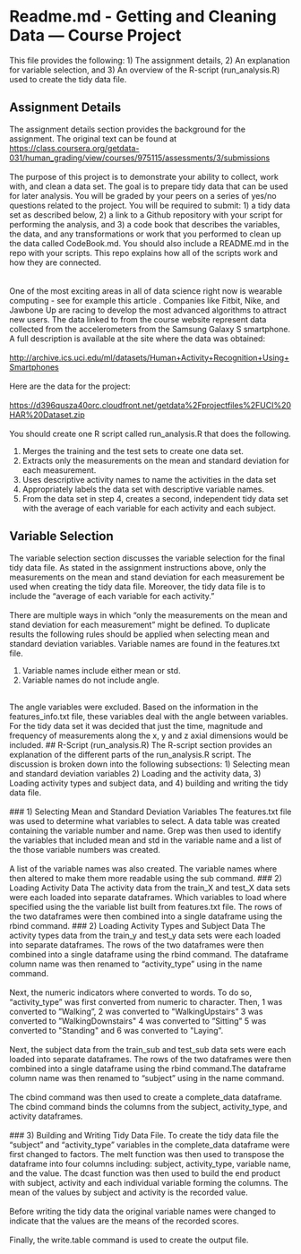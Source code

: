 # Readme.md - Getting and Cleaning Data — Course Project
This file provides the following: 1) The assignment details, 2) An explanation for variable selection, and 3) An overview of the R-script (run_analysis.R) used to create the tidy data file.
## Assignment Details
The assignment details section provides the background for the assignment. The original text can be found at  https://class.coursera.org/getdata-031/human_grading/view/courses/975115/assessments/3/submissions <br />
<br >
The purpose of this project is to demonstrate your ability to collect, work with, and clean a data set. The goal is to prepare tidy data that can be used for later analysis. You will be graded by your peers on a series of yes/no questions related to the project. You will be required to submit: 1) a tidy data set as described below, 2) a link to a Github repository with your script for performing the analysis, and 3) a code book that describes the variables, the data, and any transformations or work that you performed to clean up the data called CodeBook.md. You should also include a README.md in the repo with your scripts. This repo explains how all of the scripts work and how they are connected.<br />  
<br />
One of the most exciting areas in all of data science right now is wearable computing - see for example this article . Companies like Fitbit, Nike, and Jawbone Up are racing to develop the most advanced algorithms to attract new users. The data linked to from the course website represent data collected from the accelerometers from the Samsung Galaxy S smartphone. A full description is available at the site where the data was obtained: <br />
<br />
http://archive.ics.uci.edu/ml/datasets/Human+Activity+Recognition+Using+Smartphones <br /> 
<br />
Here are the data for the project: <br /> 
<br />
https://d396qusza40orc.cloudfront.net/getdata%2Fprojectfiles%2FUCI%20HAR%20Dataset.zip <br />
<br />
You should create one R script called run_analysis.R that does the following.<br />
1. Merges the training and the test sets to create one data set. <br />
2. Extracts only the measurements on the mean and standard deviation for each measurement. <br />
3. Uses descriptive activity names to name the activities in the data set <br />
4. Appropriately labels the data set with descriptive variable names. <br />
5. From the data set in step 4, creates a second, independent tidy data set with the average of each variable for each activity and each subject.

## Variable Selection
The variable selection section discusses the variable selection for the final tidy data file. As stated in the assignment instructions above, only the measurements on the mean and stand deviation for each measurement be used when creating the tidy data file. Moreover, the tidy data file is to include the “average of each variable for each activity.”  <br />
<br />
There are multiple ways in which “only the measurements on the mean and stand deviation for each measurement” might be defined. To duplicate results the following rules should be applied when selecting mean and standard deviation variables. Variable names are found in the features.txt file.<br />
1. Variable names include either mean or std. <br />
2. Variable names do not include angle. <br />
<br />
The angle variables were excluded. Based on the information in the features_info.txt file, these variables deal with the angle between variables. For the tidy data set it was decided that just the time, magnitude and frequency of measurements along the x, y and z axial dimensions would be included.
## R-Script (run_analysis.R)
The R-script section provides an explanation of the different parts of the run_analysis.R script. The discussion is broken down into the following subsections: 1) Selecting mean and standard deviation variables 2) Loading and the activity data, 3) Loading activity types and subject data, and 4) building and writing the tidy data file.<br /><br/>
### 1) Selecting Mean and Standard Deviation Variables
The features.txt file was used to determine what variables to select. A data table was created containing the variable number and name. Grep was then used to identify the variables that included mean and std in the variable name and a list of the those variable numbers was created.<br /><br/>
A list of the variable names was also created. The variable names where then altered to make them more readable using the sub command.
### 2) Loading Activity Data
The activity data from the train_X and test_X data sets were each loaded into separate dataframes. Which variables to load where specified using the the variable list built from features.txt file. The rows of the two dataframes were then combined into a single dataframe using the rbind command.
### 2) Loading Activity Types and Subject Data
The activity types data from the train_y and test_y data sets were each loaded into separate dataframes. The rows of the two dataframes were then combined into a single dataframe using the rbind command. The dataframe column name was then renamed to “activity_type” using in the name command.<br />
<br />
Next, the numeric indicators where converted to words. To do so, “activity_type” was first converted from numeric to character. Then, 1 was converted to ”Walking”, 2 was converted to "WalkingUpstairs” 3 was converted to ”WalkingDownstairs" 4 was converted to ”Sitting” 5 was converted to "Standing" and 6 was converted to "Laying”.<br />
<br />
Next, the subject data from the train_sub and test_sub data sets were each loaded into separate dataframes. The rows of the two dataframes were then combined into a single dataframe using the rbind command.The dataframe column name was then renamed to “subject” using in the name command.<br />
<br />
The cbind command was then used to create a complete_data dataframe. The cbind command binds the columns from the subject, activity_type, and activity dataframes.<br />
<br />
### 3) Building and Writing Tidy Data File.
To create the tidy data file the “subject” and “activity_type” variables in the complete_data dataframe were first changed to factors. The melt function was then used to transpose the dataframe into four columns including: subject, activity_type, variable name, and the value. The dcast function was then used to build the end product with subject, activity and each individual variable forming the columns. The mean of the values by subject and activity is the recorded value.<br /> <br />
Before writing the tidy data the original variable names were changed to indicate that the values are the means of the recorded scores.<br /><br />
Finally, the write.table command is used to create the output file.


